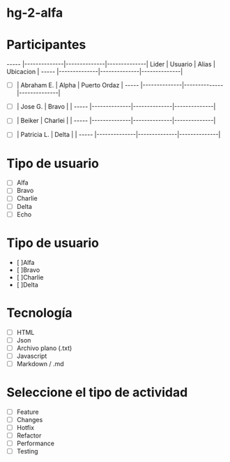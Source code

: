 # hg-2-alfa

# Participantes

----- |--------------|--------------|--------------|
Lider | Usuario      |     Alias    | Ubicacion    |
----- |--------------|--------------|--------------|
- [ ] | Abraham E.   |     Alpha    | Puerto Ordaz |
----- |--------------|--------------|--------------|
- [ ] | Jose G.      |     Bravo    |              |
----- |--------------|--------------|--------------|  
- [ ] | Beiker       |     Charlei  |              |
----- |--------------|--------------|--------------|
- [ ] | Patricia L.  |     Delta    |              |
----- |--------------|--------------|--------------|


# Tipo de usuario
- [ ] Alfa
- [ ] Bravo 
- [ ] Charlie
- [ ] Delta
- [ ] Echo

# Tipo de usuario

- [ ]Alfa
- [ ]Bravo
- [ ]Charlie
- [ ]Delta

# Tecnología
-[ ] HTML
-[ ] Json
-[ ] Archivo plano (.txt)
-[ ] Javascript
-[ ] Markdown / .md

# Seleccione el tipo de actividad
-[ ] Feature
-[ ] Changes
-[ ] Hotfix
-[ ] Refactor
-[ ] Performance
-[ ] Testing
